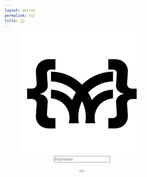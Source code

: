```yaml
---
layout: secret
permalink: /🔑/
title: 🔑🤔
---
```


<div class="article-list" style="display: flex; align-items: center; justify-content: center; flex-direction: column;">
    <a class="none" href="{{site.baseurl}}/">
        <img id="mode-logo" src="/black-logo.png" alt="Logo" style="width: 400px;">
    </a>
    <input align="center" type="password" id="password" name="password" placeholder="Password">
    <p align="center">
        <button class="simplebutton" id="submit-button"><i class="fa-solid fa-user-secret"></i></button>
    </p>
</div>

<script>
    document.getElementById('submit-button').addEventListener('click', function() {
        var passwordInput = document.getElementById('password');
        var password = document.getElementById('password').value;
        var button = document.getElementById('submit-button');

        if (button.getAttribute('data-redirect') === 'true') {
            window.location.href = '{{site.baseurl}}/';
            return;
        }

        if (password === '400391211') {
            passwordInput.style.color = '';
            passwordInput.value = '';
            passwordInput.placeholder = 'welcome back Kevin Pratama !';
            // window.location.href = '{{site.baseurl}}/';
            passwordInput.style.borderBottom = '3px solid green';
            passwordInput.style.fontFamily = 'JetBrains Mono, monospace';
            button.textContent = "Access Granted!";
            button.style.fontFamily = 'JetBrains Mono, monospace';
            button.setAttribute('data-redirect', 'true');
        } else {
            passwordInput.value = '';
            passwordInput.placeholder = 'Access Denied!';
            passwordInput.style.borderBottom = '3px solid red';
        }
    });

    document.addEventListener('DOMContentLoaded', () => {
            const toggleButton = document.getElementById('mode-btn');
            const body = document.body;
            const logo = document.getElementById('mode-logo');
            
            // Select all elements that need dark mode styling
            const certCategories = document.querySelectorAll('.cert-category');
            const links = document.querySelectorAll('a');
            const paragraphs = document.querySelectorAll('p');
            const preBlocks = document.querySelectorAll('pre');
            const codes = document.querySelectorAll('code');
            const blockquotes = document.querySelectorAll('blockquote');
    
            // Check for saved mode in local storage on page load
            const savedMode = localStorage.getItem('mode');
            if (savedMode === 'dark-mode') {
                body.classList.add('dark-mode');
                logo.src = '/white-logo.png'; // Change to white logo in dark mode
    
                // Apply dark mode class to all relevant elements
                links.forEach(link => link.classList.add('dark-mode'));
                paragraphs.forEach(p => p.classList.add('dark-mode'));
                preBlocks.forEach(pre => pre.classList.add('dark-mode'));
                codes.forEach(code => code.classList.add('dark-mode'));
                blockquotes.forEach(blockquote => blockquote.classList.add('dark-mode'));
                certCategories.forEach(certCategory => certCategory.classList.add('dark-mode'));
            } else {
                logo.src = '/black-logo.png'; // Default to black logo in light mode
            }
    
            toggleButton.addEventListener('click', () => {
                body.classList.toggle('dark-mode');
                
                // Save the current mode to local storage
                if (body.classList.contains('dark-mode')) {
                    localStorage.setItem('mode', 'dark-mode');
                    logo.src = '/white-logo.png'; // Change to white logo in dark mode
                    
                    // Apply dark mode class to all relevant elements
                    links.forEach(link => link.classList.add('dark-mode'));
                    paragraphs.forEach(p => p.classList.add('dark-mode'));
                    preBlocks.forEach(pre => pre.classList.add('dark-mode'));
                    codes.forEach(code => code.classList.add('dark-mode'));
                    blockquotes.forEach(blockquote => blockquote.classList.add('dark-mode'));
                    certCategories.forEach(certCategory => certCategory.classList.add('dark-mode'));
                } else {
                    localStorage.removeItem('mode');
                    logo.src = '/black-logo.png'; // Change to black logo in light mode
                    
                    // Remove dark mode class from all relevant elements
                    links.forEach(link => link.classList.remove('dark-mode'));
                    paragraphs.forEach(p => p.classList.remove('dark-mode'));
                    preBlocks.forEach(pre => pre.classList.remove('dark-mode'));
                    codes.forEach(code => code.classList.remove('dark-mode'));
                    blockquotes.forEach(blockquote => blockquote.classList.remove('dark-mode'));
                    certCategories.forEach(certCategory => certCategory.classList.remove('dark-mode'));
                }
            });
        });
</script>